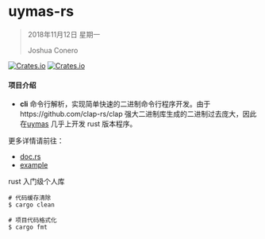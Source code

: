# uymas-rs

> 2018年11月12日 星期一
>
> Joshua  Conero



[![Crates.io](https://img.shields.io/crates/v/uymas_cli?style=flat-square)](https://crates.io/crates/uymas_cli)
[![Crates.io](https://img.shields.io/crates/d/uymas_cli?style=flat-square)](https://crates.io/crates/uymas_cli)



#### 项目介绍

- **cli**  命令行解析，实现简单快速的二进制命令行程序开发。由于https://github.com/clap-rs/clap 强大二进制库生成的二进制过去庞大，因此在[uymas](https://github.com/conero/uymas) 几乎上开发 rust 版本程序。



更多详情请前往：

- [doc.rs](https://crates.io/crates/uymas_cli)
- [example](https://gitee.com/conero/uymas-rs/tree/example/)



rust 入门级个人库

```shell
# 代码缓存清除
$ cargo clean

# 项目代码格式化
$ cargo fmt
```





